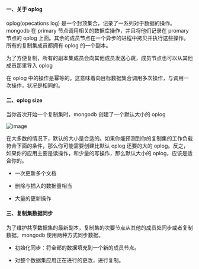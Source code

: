 
#### 一、关于 oplog

oplog(opecations log) 是一个封顶集合，记录了一系列对于数据的操作。mongodb 在 primary 节点调用相关的数据库操作，并且将他们记录在 promary 节点的 oplog 上面。其余的成员节点在一个异步的进程中拷贝并执行这些操作。所有的复制集成员都拥有 oplog 的一个副本。

为了方便复制，所有的副本集成员会向其他成员发送心跳，成员节点也可以从其他成员那里导入 oplog

在 oplog 中的操作是幂等的。这意味着向目标数据集合调用多次操作，与调用一次操作，状况是相同的。


#### 二、oplog size

当你首次开始一个复制集时，mongodb 创建了一个默认大小的 oplog

![image](https://img.laobai.com/jianbao/website/2018/06/25/15/a61937ffc1da4e29b2fd46869d101392.jpg)

在大多数的情况下，默认的大小是合适的。如果你能预测到你的复制集的工作负载符合下面的条件，那么你可能需要创建比默认 oplog 还要的大的 oplog。反之，如果你的应用主要是读操作，和少量的写操作，那么默认大小的 oplog，应该是适合你的。

* 一次更新多个文档

*  删除与插入的数据量相当

*  大量的更新操作


#### 三、复制集数据同步

为了维护共享数据集的最新副本，复制集的次要节点从其他的成员处同步或者复制数据。mongodb 使用两种方式同步数据。

* 初始化同步：将全部的数据填充到一个新的成员节点。

* 对整个数据集应用正在进行的更改，进行复制。
  
